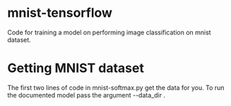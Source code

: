 # mnist-tensorflow
Code for training a model on performing image classification on mnist dataset.

# Getting MNIST dataset
The first two lines of code in mnist-softmax.py get the data for you. To run the documented model pass the argument --data_dir <Data directory for mnist dataset>.